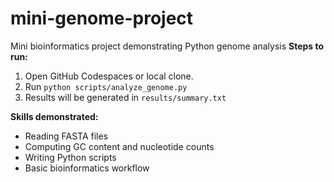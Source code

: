 # mini-genome-project
Mini bioinformatics project demonstrating Python genome analysis
**Steps to run:**
1. Open GitHub Codespaces or local clone.
2. Run `python scripts/analyze_genome.py`
3. Results will be generated in `results/summary.txt`

**Skills demonstrated:**
- Reading FASTA files
- Computing GC content and nucleotide counts
- Writing Python scripts
- Basic bioinformatics workflow

